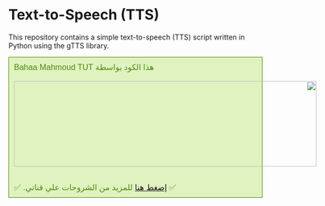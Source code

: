 # Text-to-Speech (TTS)

This repository contains a simple text-to-speech (TTS) script written in Python using the gTTS library.

<div style="background-color: #dff2bf; border: 1px solid rgb(79, 138, 16); color: #4f8a10; padding: 10px;"><div class="separator" style="clear: both; direction: rtl; text-align: left;"><span style="font-family: arial; font-size: medium;">هذا الكود بواسطة Bahaa Mahmoud TUT</span></div><div class="separator" style="clear: both; direction: rtl; text-align: left;"><span style="font-family: arial; font-size: medium;"><br /></span></div><div class="separator" style="clear: both; direction: rtl; text-align: left;"><div class="separator" style="clear: both; text-align: center;"><a href="https://www.youtube.com/channel/UCTQMuaUubjb4j0QKlg9NomQ" style="clear: left; float: left; margin-bottom: 1em; margin-right: 1em;"><img border="0" data-original-height="170" data-original-width="600" height="170" src="https://bahaamahmoud.com/wp-content/uploads/2024/04/copyright.jpg" width="600" /></a></div></div><div class="separator" style="clear: both; direction: rtl; text-align: left;"><span style="font-family: arial; font-size: medium;"><br /></span></div><div style="direction: rtl; text-align: left;"><span style="font-family: arial; font-size: medium;">✅&nbsp;<a href="https://www.youtube.com/channel/UCTQMuaUubjb4j0QKlg9NomQ" target="_blank">إضغط هنا</a>&nbsp;للمزيد من الشروحات علي قناتي. ✅</span></div></div>

